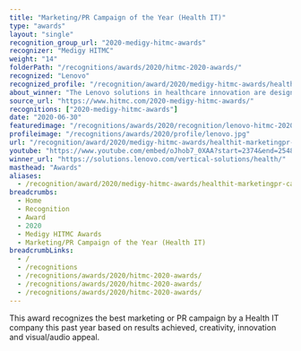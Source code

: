 ```yaml
---
title: "Marketing/PR Campaign of the Year (Health IT)"
type: "awards"
layout: "single"
recognition_group_url: "2020-medigy-hitmc-awards"
recognizer: "Medigy HITMC"
weight: "14"
folderPath: "/recognitions/awards/2020/hitmc-2020-awards/"
recognized: "Lenovo"
recognized_profile: "/recognition/award/2020/medigy-hitmc-awards/healthit-marketingpr-campaign-year"
about_winner: "The Lenovo solutions in healthcare innovation are designed to provide excellent patient experiences. Lenovo offers healthcare solutions that improve clinical workflows, provide virtual healthcare solutions, and enable remote radiology reading. Lenovo's Healthcare IT transformation helps you to keep pace with the constant evolution of technology."
source_url: "https://www.hitmc.com/2020-medigy-hitmc-awards/"
recognitions: ["2020-medigy-hitmc-awards"]
date: "2020-06-30"
featuredimage: "/recognitions/awards/2020/recognition/lenovo-hitmc-2020-marketing-pr-campaign-of-the-year.jpg"
profileimage: "/recognitions/awards/2020/profile/lenovo.jpg"
url: "/recognition/award/2020/medigy-hitmc-awards/healthit-marketingpr-campaign-year"
youtube: "https://www.youtube.com/embed/oJhob7_0XAA?start=2374&end=2548"
winner_url: "https://solutions.lenovo.com/vertical-solutions/health/"
masthead: "Awards"
aliases:
  - /recognition/award/2020/medigy-hitmc-awards/healthit-marketingpr-campaign-year/
breadcrumbs:
  - Home
  - Recognition
  - Award
  - 2020
  - Medigy HITMC Awards
  - Marketing/PR Campaign of the Year (Health IT)
breadcrumbLinks:
  - /
  - /recognitions
  - /recognitions/awards/2020/hitmc-2020-awards/
  - /recognitions/awards/2020/hitmc-2020-awards/
  - /recognitions/awards/2020/hitmc-2020-awards/
---
```


This award recognizes the best marketing or PR campaign by a Health IT company this past year based on results achieved, creativity, innovation and visual/audio appeal.
